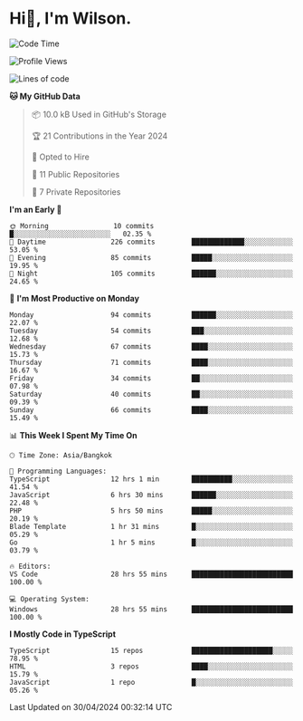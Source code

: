 # Hi👋, I'm Wilson.
<!--START_SECTION:waka-->
![Code Time](http://img.shields.io/badge/Code%20Time-1%2C318%20hrs%2012%20mins-blue)

![Profile Views](http://img.shields.io/badge/Profile%20Views-0-blue)

![Lines of code](https://img.shields.io/badge/From%20Hello%20World%20I%27ve%20Written-194.0%20thousand%20lines%20of%20code-blue)

**🐱 My GitHub Data** 

> 📦 10.0 kB Used in GitHub's Storage 
 > 
> 🏆 21 Contributions in the Year 2024
 > 
> 💼 Opted to Hire
 > 
> 📜 11 Public Repositories 
 > 
> 🔑 7 Private Repositories 
 > 
**I'm an Early 🐤** 

```text
🌞 Morning                10 commits          █░░░░░░░░░░░░░░░░░░░░░░░░   02.35 % 
🌆 Daytime                226 commits         █████████████░░░░░░░░░░░░   53.05 % 
🌃 Evening                85 commits          █████░░░░░░░░░░░░░░░░░░░░   19.95 % 
🌙 Night                  105 commits         ██████░░░░░░░░░░░░░░░░░░░   24.65 % 
```
📅 **I'm Most Productive on Monday** 

```text
Monday                   94 commits          ██████░░░░░░░░░░░░░░░░░░░   22.07 % 
Tuesday                  54 commits          ███░░░░░░░░░░░░░░░░░░░░░░   12.68 % 
Wednesday                67 commits          ████░░░░░░░░░░░░░░░░░░░░░   15.73 % 
Thursday                 71 commits          ████░░░░░░░░░░░░░░░░░░░░░   16.67 % 
Friday                   34 commits          ██░░░░░░░░░░░░░░░░░░░░░░░   07.98 % 
Saturday                 40 commits          ██░░░░░░░░░░░░░░░░░░░░░░░   09.39 % 
Sunday                   66 commits          ████░░░░░░░░░░░░░░░░░░░░░   15.49 % 
```


📊 **This Week I Spent My Time On** 

```text
🕑︎ Time Zone: Asia/Bangkok

💬 Programming Languages: 
TypeScript               12 hrs 1 min        ██████████░░░░░░░░░░░░░░░   41.54 % 
JavaScript               6 hrs 30 mins       ██████░░░░░░░░░░░░░░░░░░░   22.48 % 
PHP                      5 hrs 50 mins       █████░░░░░░░░░░░░░░░░░░░░   20.19 % 
Blade Template           1 hr 31 mins        █░░░░░░░░░░░░░░░░░░░░░░░░   05.29 % 
Go                       1 hr 5 mins         █░░░░░░░░░░░░░░░░░░░░░░░░   03.79 % 

🔥 Editors: 
VS Code                  28 hrs 55 mins      █████████████████████████   100.00 % 

💻 Operating System: 
Windows                  28 hrs 55 mins      █████████████████████████   100.00 % 
```

**I Mostly Code in TypeScript** 

```text
TypeScript               15 repos            ████████████████████░░░░░   78.95 % 
HTML                     3 repos             ████░░░░░░░░░░░░░░░░░░░░░   15.79 % 
JavaScript               1 repo              █░░░░░░░░░░░░░░░░░░░░░░░░   05.26 % 
```




 Last Updated on 30/04/2024 00:32:14 UTC
<!--END_SECTION:waka-->
